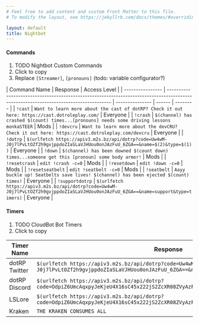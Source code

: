 ```yaml
---
# Feel free to add content and custom Front Matter to this file.
# To modify the layout, see https://jekyllrb.com/docs/themes/#overriding-theme-defaults

layout: default
title: Nightbot
---
```


#### Commands

1. TODO Nightbot Custom Commands
2. Click to copy
3. Replace `[Streamer]`, `[pronouns]` (todo: variable configurator?)

<div markdown="1" class="content-table">
<div markdown="1" class="content-table">

| Command Name     | Response                                                                                                                             | Access Level    |
| ---------------- | ------------------------------------------------------------------------------------------------------------------------------------ | --------------- | ------ | -------- |
| `!cast`          | `Want to learn more about the cast of dotRP? Check it out here: https://cast.dotroleplay.com/`                                       | Everyone        |
| `!crash`         | `$(channel) has crashed $(count) times...[pronouns] needs some driving lessons monkaSTEER`                                           | Mods            |
| `!devcru`        | `Want to learn more about the devCRU? Check it out here: https://cast.dotroleplay.com/devcru`                                        | Everyone        |
| `!dotrp`         | `$(urlfetch https://apiv3.m2s.bz/api/dotrp?code=Uw4wM-J0j7lPvLtOZf2h9gvjppdoZIaSLaVJHUou0onJAzFuU_6ZGA==&name=$(2)&type=$(1))`       | Everyone        |
| `!down`          | `$(channel) has been downed $(count down) times...someone get this [pronoun] some body armor!`                                       | Mods            |
| `!resetcrash`    | `edit !crash -c=0`                                                                                                                   | Mods            |
| `!resetdown`     | `edit !down -c=0`                                                                                                                    | Mods            |
| `!resetseatbelt` | `edit !seatbelt -c=0`                                                                                                                | Mods            |
| `!seatbelt`      | `Aayy buckle up! Seatbelts save lives! $(channel) has been ejected $(count) times!`                                                  | Everyone        |
| `!supportdotrp`  | `$(urlfetch https://apiv3.m2s.bz/api/dotrp?code=Uw4wM-J0j7lPvLtOZf2h9gvjppdoZIaSLaVJHUou0onJAzFuU_6ZGA==&name=support&type=timers)`  | Everyone        |

</div>


</div>

#### Timers

1. TODO CloudBot Bot Timers
2. Click to copy

<div markdown="1" class="content-table">

| Timer Name    | Response                                                                                                                           | Time Interval (Recommended)  |
| ------------- | ---------------------------------------------------------------------------------------------------------------------------------  | ---------------------------- |
| dotRP Twitter | `$(urlfetch https://apiv3.m2s.bz/api/dotrp?code=Uw4wM-J0j7lPvLtOZf2h9gvjppdoZIaSLaVJHUou0onJAzFuU_6ZGA==&name=twitter&type=timers)`| 15-20 minutes                |
| dotRP Discord | `$(urlfetch https://apiv3.m2s.bz/api/dotrp?code=OdpiZ6UmcAqxpyJeKjeU4X16sC45x222jS2ZcXR08ZVyAzFus3Yi5w==&name=discord&type=timers)`| 30 minutes                   |
| LSLore        | `$(urlfetch https://apiv3.m2s.bz/api/dotrp?code=OdpiZ6UmcAqxpyJeKjeU4X16sC45x222jS2ZcXR08ZVyAzFus3Yi5w==&name=lslore&type=timers)` | 60 minutes                   |
| Kraken        | `THE KRAKEN CONSUMES ALL`                                                                                                          | 30 minutes                   |
</div>
